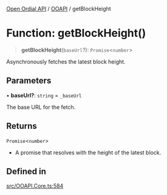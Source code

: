 [Open Ordial API](../../README.md) / [OOAPI](../README.md) / getBlockHeight

# Function: getBlockHeight()

> **getBlockHeight**(`baseUrl`?): `Promise`\<`number`\>

Asynchronously fetches the latest block height.

## Parameters

• **baseUrl?**: `string` = `_baseUrl`

The base URL for the fetch.

## Returns

`Promise`\<`number`\>

- A promise that resolves with the height of the latest block.

## Defined in

[src/OOAPI.Core.ts:584](https://github.com/open-ordinal/open-ordinal-api/blob/70e118e56492403aed907a3616034144dfc18228/src/OOAPI.Core.ts#L584)
